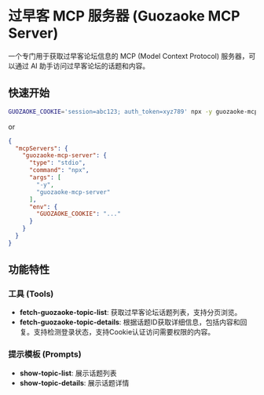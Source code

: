 # 过早客 MCP 服务器 (Guozaoke MCP Server)

一个专门用于获取过早客论坛信息的 MCP (Model Context Protocol) 服务器，可以通过 AI 助手访问过早客论坛的话题和内容。

## 快速开始

```bash
GUOZAOKE_COOKIE='session=abc123; auth_token=xyz789' npx -y guozaoke-mcp-server
```

or

```json
{
  "mcpServers": {
    "guozaoke-mcp-server": {
      "type": "stdio",
      "command": "npx",
      "args": [
        "-y",
        "guozaoke-mcp-server"
      ],
      "env": {
        "GUOZAOKE_COOKIE": "..."
      }
    }
  }
}
```

## 功能特性

### 工具 (Tools)
- **fetch-guozaoke-topic-list**: 获取过早客论坛话题列表，支持分页浏览。
- **fetch-guozaoke-topic-details**: 根据话题ID获取详细信息，包括内容和回复。支持检测登录状态，支持Cookie认证访问需要权限的内容。

### 提示模板 (Prompts)
- **show-topic-list**: 展示话题列表
- **show-topic-details**: 展示话题详情
